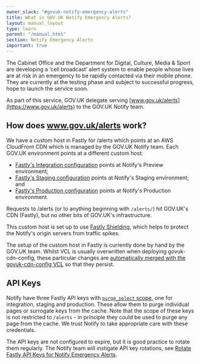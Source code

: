 ```yaml
---
owner_slack: "#govuk-notify-emergency-alerts"
title: What is GOV.UK Notify Emergency Alerts?
layout: manual_layout
type: learn
parent: "/manual.html"
section: Notify Emergency Alerts
important: true
---
```


The Cabinet Office and the Department for Digital, Culture, Media & Sport are developing a ‘cell broadcast’ alert system to enable people whose lives are at risk in an emergency to be rapidly contacted via their mobile phone. They are currently at the testing phase and subject to successful progress, hope to launch the service soon.

As part of this service, GOV.UK delegate serving [www.gov.uk/alerts](https://www.gov.uk/alerts) to the GOV.UK Notify team.

How does www.gov.uk/alerts work?
--------------------------------

We have a custom host in Fastly for /alerts which points at an AWS CloudFront CDN which is managed by the GOV.UK Notify team. Each GOV.UK environment points at a different custom host:

- [Fastly's Integration configuration](https://manage.fastly.com/configure/services/4mENG6RJL8sxnvgPUMRDz2/versions/275/origins) points at Notify's Preview environment;
- [Fastly's Staging configuration](https://manage.fastly.com/configure/services/13QQKEZBSrBFyfxYGzjHPZ/versions/854/origins) points at Notify's Staging environment; and
- [Fastly's Production configuration](https://manage.fastly.com/configure/services/4b340CyOhAgINR9eKMH83h/versions/549/origins) points at Notify's Production environment.

Requests to /alerts (or to anything beginning with `/alerts/`) hit GOV.UK's CDN (Fastly), but no other bits of GOV.UK's infrastructure.

This custom host is set up to use [Fastly Shielding](https://docs.fastly.com/en/guides/shielding), which helps to
protect the Notify's origin servers from traffic spikes.

The setup of the custom host in Fastly is currently done by hand by the GOV.UK team.
Whilst VCL is usually overwritten when deploying govuk-cdn-config, these particular changes are
[automatically merged with the govuk-cdn-config VCL](https://github.com/alphagov/govuk-cdn-config/pull/321) so that they persist.

API Keys
--------

Notify have three Fastly API keys with [`purge_select` scope](https://developer.fastly.com/reference/api/auth/#scopes), one for
integration, staging and production. These allow them to purge individual pages or surrogate keys from the cache. Note that the scope
of these keys is not restricted to `/alerts` - in principle they could be used to purge any page from the cache. We trust Notify to take
appropriate care with these credentials.

The API keys are not configured to expire, but it is good practice to rotate them regularly. The Notify team will instigate API key rotations,
see [Rotate Fastly API Keys for Notify Emergency Alerts](/manual/how-to-rotate-fastly-api-keys-for-notify-emergency-alerts.html).
